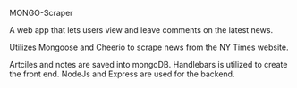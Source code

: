 MONGO-Scraper


A web app that lets users view and leave comments on the latest news. 


Utilizes Mongoose and Cheerio to scrape news from the NY Times website.


Artciles and notes are saved into mongoDB. Handlebars is utilized to create the front end. NodeJs and Express are used for the backend. 
